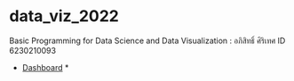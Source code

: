 # data_viz_2022
Basic Programming for Data Science and Data Visualization : อภิสิทธิ์ ศิริเทศ ID 6230210093

* [Dashboard](https://datastudio.google.com/u/0/reporting/e45d8bb5-92ce-4fde-9775-7d1d568d7e6e/page/p_2b4903qotc) *

